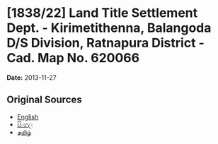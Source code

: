 # [1838/22] Land Title Settlement Dept. - Kirimetithenna, Balangoda D/S Division, Ratnapura District - Cad. Map No. 620066

**Date:** 2013-11-27

## Original Sources

- [English](https://documents.gov.lk/view/extra-gazettes/2013/11/1838-22_E.pdf)
- [සිංහල](https://documents.gov.lk/view/extra-gazettes/2013/11/1838-22_S.pdf)
- [தமிழ்](https://documents.gov.lk/view/extra-gazettes/2013/11/1838-22_T.pdf)
